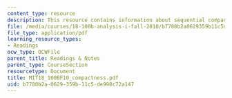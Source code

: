 ```yaml
---
content_type: resource
description: This resource contains information about sequential compactness.
file: /media/courses/18-100b-analysis-i-fall-2010/b7780b2a0629359b11c5de998c72a147_MIT18_100BF10_compactness.pdf
file_type: application/pdf
learning_resource_types:
- Readings
ocw_type: OCWFile
parent_title: Readings & Notes
parent_type: CourseSection
resourcetype: Document
title: MIT18_100BF10_compactness.pdf
uid: b7780b2a-0629-359b-11c5-de998c72a147
---
```

